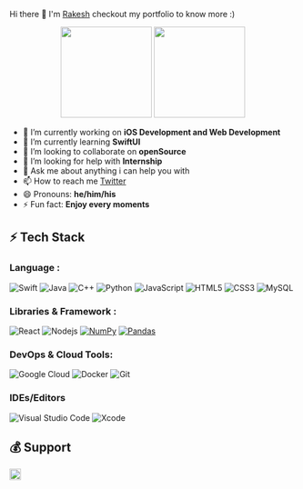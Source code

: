 Hi there 👋 I'm [Rakesh](https://mahatorakesh.github.io) checkout my portfolio to know more :)

<!-- OctoCats -->

<p align="center"> <img src="https://octodex.github.com/images/daftpunktocat-thomas.gif" height="160px" width="160px"> <img src="https://octodex.github.com/images/daftpunktocat-guy.gif" height="160px" width="160px"> </p>

<!-- OctoCats -->

- 🔭 I’m currently working on **iOS Development and Web Development**
- 🌱 I’m currently learning **SwiftUI**
- 👯 I’m looking to collaborate on **openSource**
- 🤔 I’m looking for help with **Internship**
- 💬 Ask me about anything i can help you with 
- 📫 How to reach me [Twitter](https://twitter.com/rakeshmahatto)
- 😄 Pronouns: **he/him/his**
- ⚡ Fun fact: **Enjoy every moments** 



## ⚡ Tech Stack
### Language :
![Swift](https://img.shields.io/badge/swift-F54A2A?style=flat-square&logo=swift&logoColor=white)
![Java](https://img.shields.io/badge/-java-E34A86?style=flat-square&logo=java)
![C++](https://img.shields.io/badge/-C++-00599C?style=flat-square&logo=c)
![Python](https://img.shields.io/badge/-Python-black?style=flat-square&logo=Python)
![JavaScript](https://img.shields.io/badge/-JavaScript-black?style=flat-square&logo=javascript)
![HTML5](https://img.shields.io/badge/-HTML5-E34F26?style=flat-square&logo=html5&logoColor=white)
![CSS3](https://img.shields.io/badge/-CSS3-1572B6?style=flat-square&logo=css3)
![MySQL](https://img.shields.io/badge/-MySQL-black?style=flat-square&logo=mysql)

### Libraries & Framework :

![React](https://img.shields.io/badge/-React-black?style=flat-square&logo=react)
![Nodejs](https://img.shields.io/badge/-Nodejs-black?style=flat-square&logo=Node.js)
<a href="#"><img alt="NumPy" src="https://img.shields.io/badge/Numpy%20-%23013243.svg?logo=numpy&logoColor=white"></a>
<a href="#"><img alt="Pandas" src="https://img.shields.io/badge/Pandas%20-%23150458.svg?logo=pandas&logoColor=white"></a>

### DevOps & Cloud Tools:
![Google Cloud](https://img.shields.io/badge/Google%20Cloud-black?style=flat-square&logo=google-cloud)
![Docker](https://img.shields.io/badge/-Docker-black?style=flat-square&logo=docker)
![Git](https://img.shields.io/badge/-Git-black?style=flat-square&logo=git)

### IDEs/Editors
![Visual Studio Code](https://img.shields.io/badge/Visual%20Studio%20Code-0078d7.svg?style=flat-square&logo=visual-studio-code&logoColor=white)
![Xcode](https://img.shields.io/badge/Xcode-007ACC?style=flat-square&logo=Xcode&logoColor=white)

## 💰 Support
<p>
<a href='https://www.buymeacoffee.com/mahatorakesh' target='_blank'><img height='36' style='border:0px;height:20px;' src='https://cdn.buymeacoffee.com/buttons/v2/default-yellow.png' border='0' alt='Support Rakesh on buymecoffee' /></a>
</p>



